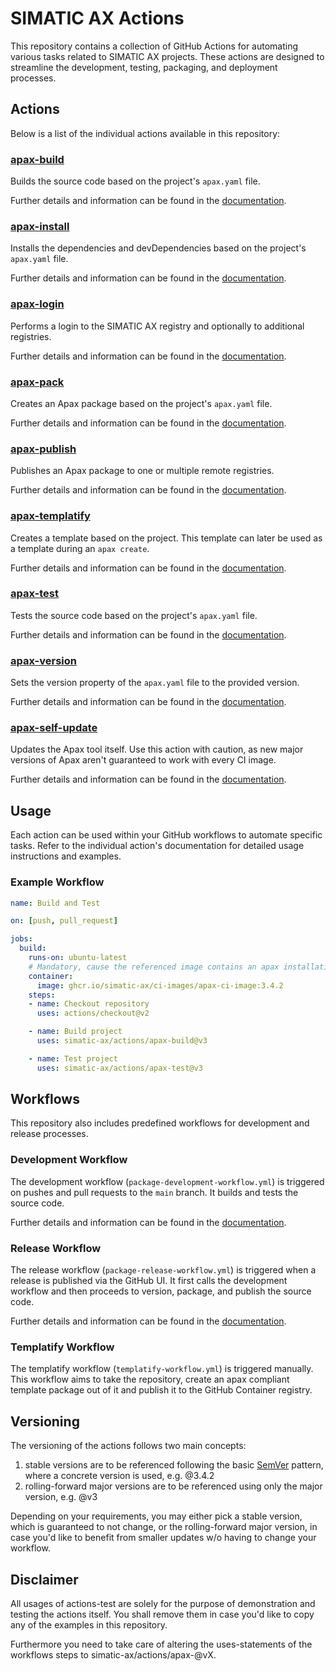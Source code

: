 # SIMATIC AX Actions

This repository contains a collection of GitHub Actions for automating various tasks related to SIMATIC AX projects. These actions are designed to streamline the development, testing, packaging, and deployment processes.

## Actions

Below is a list of the individual actions available in this repository:

### [apax-build](apax-build/action.yml)
Builds the source code based on the project's `apax.yaml` file.

Further details and information can be found in the [documentation](apax-build/README.md).

### [apax-install](apax-install/action.yml)
Installs the dependencies and devDependencies based on the project's `apax.yaml` file.

Further details and information can be found in the [documentation](apax-install/README.md).

### [apax-login](apax-login/action.yml)
Performs a login to the SIMATIC AX registry and optionally to additional registries.

Further details and information can be found in the [documentation](apax-login/README.md).

### [apax-pack](apax-pack/action.yml)
Creates an Apax package based on the project's `apax.yaml` file.

Further details and information can be found in the [documentation](apax-pack/README.md).

### [apax-publish](apax-publish/action.yml)
Publishes an Apax package to one or multiple remote registries.

Further details and information can be found in the [documentation](apax-publish/README.md).

### [apax-templatify](apax-templatify/action.yml)
Creates a template based on the project. This template can later be used as a template during an `apax create`.

Further details and information can be found in the [documentation](apax-templatify/README.md).

### [apax-test](apax-test/action.yml)
Tests the source code based on the project's `apax.yaml` file.

Further details and information can be found in the [documentation](apax-test/README.md).

### [apax-version](apax-version/action.yml)
Sets the version property of the `apax.yaml` file to the provided version.

Further details and information can be found in the [documentation](apax-version/README.md).

### [apax-self-update](apax-self-update/action.yml)
Updates the Apax tool itself. Use this action with caution, as new major versions of Apax aren't guaranteed to work with every CI image.

Further details and information can be found in the [documentation](apax-self-update/README.md).

## Usage

Each action can be used within your GitHub workflows to automate specific tasks. Refer to the individual action's documentation for detailed usage instructions and examples.

### Example Workflow

```yaml
name: Build and Test

on: [push, pull_request]

jobs:
  build:
    runs-on: ubuntu-latest
    # Mandatory, cause the referenced image contains an apax installation
    container:
      image: ghcr.io/simatic-ax/ci-images/apax-ci-image:3.4.2
    steps:
    - name: Checkout repository
      uses: actions/checkout@v2

    - name: Build project
      uses: simatic-ax/actions/apax-build@v3

    - name: Test project
      uses: simatic-ax/actions/apax-test@v3
```

## Workflows

This repository also includes predefined workflows for development and release processes.

### Development Workflow

The development workflow (`package-development-workflow.yml`) is triggered on pushes and pull requests to the `main` branch. It builds and tests the source code.

Further details and information can be found in the [documentation](./docs/development-workflow.md).

### Release Workflow

The release workflow (`package-release-workflow.yml`) is triggered when a release is published via the GitHub UI. It first calls the development workflow and then proceeds to version, package, and publish the source code.

Further details and information can be found in the [documentation](./docs/release-workflow.md).

### Templatify Workflow

The templatify workflow (`templatify-workflow.yml`) is triggered manually. This workflow aims to take the repository, create an apax compliant template package out of it and publish it to the GitHub Container registry.

## Versioning

The versioning of the actions follows two main concepts:

1. stable versions are to be referenced following the basic [SemVer](https://semver.org/) pattern, where a concrete version is used, e.g. @3.4.2
2. rolling-forward major versions are to be referenced using only the major version, e.g. @v3

Depending on your requirements, you may either pick a stable version, which is guaranteed to not change, or the rolling-forward major version, in case you'd like to benefit from smaller updates w/o having to change your workflow.

## Disclaimer

All usages of actions-test are solely for the purpose of demonstration and testing the actions itself. You shall remove them in case you'd like to copy any of the examples in this repository.

Furthermore you need to take care of altering the uses-statements of the workflows steps to simatic-ax/actions/apax-<command-name>@vX.
